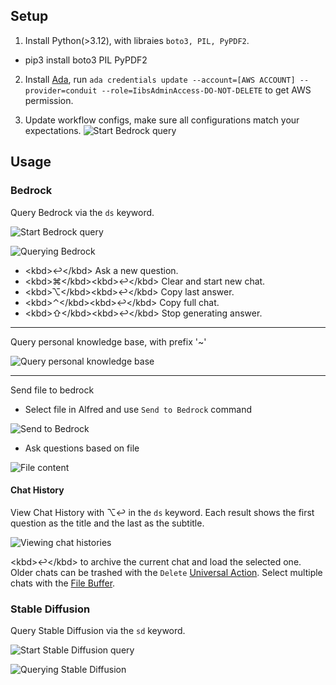 ## Setup

1. Install Python(&gt;3.12), with libraies `boto3, PIL, PyPDF2`.
  * pip3 install boto3 PIL PyPDF2

2. Install [Ada](https://w.amazon.com/bin/view/DevAccount/Docs/), run `ada credentials update --account=[AWS ACCOUNT] --provider=conduit --role=IibsAdminAccess-DO-NOT-DELETE` to get AWS permission.

3. Update workflow configs, make sure all configurations match your expectations.
![Start Bedrock query](images/about/config.png)

## Usage

### Bedrock

Query Bedrock via the `ds` keyword.

![Start Bedrock query](images/about/keyword.png)

![Querying Bedrock](images/about/textview.png)

* &lt;kbd&gt;↩&lt;/kbd&gt; Ask a new question.
* &lt;kbd&gt;⌘&lt;/kbd&gt;&lt;kbd&gt;↩&lt;/kbd&gt; Clear and start new chat.
* &lt;kbd&gt;⌥&lt;/kbd&gt;&lt;kbd&gt;↩&lt;/kbd&gt; Copy last answer.
* &lt;kbd&gt;⌃&lt;/kbd&gt;&lt;kbd&gt;↩&lt;/kbd&gt; Copy full chat.
* &lt;kbd&gt;⇧&lt;/kbd&gt;&lt;kbd&gt;↩&lt;/kbd&gt; Stop generating answer.

---

Query personal knowledge base, with prefix '~'

![Query personal knowledge base](images/about/knowledgeBase.png)


---

Send file to bedrock

* Select file in Alfred and use `Send to Bedrock` command 

![Send to Bedrock](images/about/sendToBedrock.png)

* Ask questions based on file

![File content](images/about/fileContent.png)



#### Chat History

View Chat History with ⌥↩ in the `ds` keyword. Each result shows the first question as the title and the last as the subtitle.

![Viewing chat histories](images/about/history.png)

&lt;kbd&gt;↩&lt;/kbd&gt; to archive the current chat and load the selected one. Older chats can be trashed with the `Delete` [Universal Action](https://www.alfredapp.com/help/features/universal-actions/). Select multiple chats with the [File Buffer](https://www.alfredapp.com/help/features/file-search/#file-buffer).

### Stable Diffusion

Query Stable Diffusion via the `sd` keyword.

![Start Stable Diffusion query](images/about/imagekeyword.png)

![Querying Stable Diffusion](images/about/imageview.png)